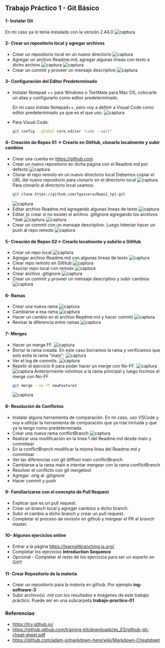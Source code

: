 ## Trabajo Práctico 1 - Git Básico

#### 1- Instalar Git
En mi caso ya lo tenia instalado con la versión 2.44.0
![captura](imagenes/1.png)

#### 2- Crear un repositorio local y agregar archivos
  - Crear un repositorio local en un nuevo directorio
  ![captura](imagenes/2.png)
  - Agregar un archivo Readme.md, agregar algunas líneas con texto a dicho archivo
  ![captura](imagenes/3.png)
  ![captura](imagenes/4.png)
  - Crear un commit y proveer un mensaje descriptivo
  ![captura](imagenes/5.png)

#### 3- Configuración del Editor Predeterminado
 - Instalar Notepad ++ para Windows o TextMate para Mac OS, colocarle un alias y configurarlo como editor predeterminado.

    En mi caso instale Notepad++, pero voy a definir a Visual Code como editor predeterminado ya que es el que uso.
   ![captura](imagenes/6.png)
- Para Visual Code:
    ```sh
    git config --global core.editor "code --wait"
    ```
   
#### 4- Creación de Repos 01 -> Crearlo en GitHub, clonarlo localmente y subir cambios
  - Crear una cuenta en https://github.com
  - Crear un nuevo repositorio en dicha página con el Readme.md por defecto
    ![captura](imagenes/7.png)
  - Clonar el repo remoto en un nuevo directorio local
    Debemos copiar el URL del nuevo repositorio para clonarlo en el directorio local
    ![captura](imagenes/8.png)
    Para clonarlo al directorio local usamos:
    ```sh
    git clone https://github.com/fgazzera/Repo1_tp1.git
    ```
    ![captura](imagenes/9.png)
  - Editar archivo Readme.md agregando algunas lineas de texto
    ![captura](imagenes/10.png)
  - Editar (o crear si no existe) el archivo .gitignore agregando los archivos *.bak
    ![captura](imagenes/11.png)
    ![captura](imagenes/12.png)
  - Crear un commit con un mensaje descriptivo. Luego Intentar hacer un push al repo remoto
    ![captura](imagenes/13.png)

#### 5- Creación de Repos 02-> Crearlo localmente y subirlo a GitHub
  - Crear un repo local
    ![captura](imagenes/14.png)
  - Agregar archivo Readme.md con algunas lineas de texto
    ![captura](imagenes/15.png)
  - Crear repo remoto en GitHub
    ![captura](imagenes/16.png)
  - Asociar repo local con remoto
    ![captura](imagenes/17.png)
  - Crear archivo .gitignore
    ![captura](imagenes/18.png)
  - Crear un commit y proveer un mensaje descriptivo y subir cambios
    ![captura](imagenes/19.png)

#### 6- Ramas
  - Crear una nueva rama
    ![captura](imagenes/20.png)
  - Cambiarse a esa rama
    ![captura](imagenes/21.png)
  - Hacer un cambio en el archivo Readme.md y hacer commit
    ![captura](imagenes/22.png)
  - Revisar la diferencia entre ramas
    ![captura](imagenes/23.png)

#### 7- Merges
  - Hacer un merge FF.
    ![captura](imagenes/24.png)
  - Borrar la rama creada.
  En este caso borramos la rama y verificamos que solo exita la rama "main":
    ![captura](imagenes/25.png)
  - Ver el log de commits.
    ![captura](imagenes/26.png)
  - Repetir el ejercicio 6 para poder hacer un merge con No-FF.
    ![captura](imagenes/27.png)
    ![captura](imagenes/28.png)
    Anteriormente volvimos a la rama principal y luego hicimos el merge con No-FF
    ```sh
    git merge --no-ff newFeature2
    ```
    ![captura](imagenes/29.png)
  

#### 8- Resolución de Conflictos
  - Instalar alguna herramienta de comparación.
    En mi caso, uso VSCode y voy a utilizar la herramienta de comparación que ya trae incluida y que ya la tengo como predeterminada.
  - Crear una nueva rama conflictBranch
    ![captura](imagenes/30.png)
  - Realizar una modificación en la linea 1 del Readme.md desde main y commitear
  - En la conflictBranch modificar la misma línea del Readme.md y commitear
  - Ver las diferencias con git difftool main conflictBranch
  - Cambiarse a la rama main e intentar mergear con la rama conflictBranch
  - Resolver el conflicto con git mergetool
  - Agregar .orig al .gitignore
  - Hacer commit y push

#### 9- Familiarizarse con el concepto de Pull Request

  - Explicar que es un pull request.
  - Crear un branch local y agregar cambios a dicho branch. 
  - Subir el cambio a dicho branch y crear un pull request.
  - Completar el proceso de revisión en github y mergear el PR al branch master.


#### 10- Algunos ejercicios online
  - Entrar a la página https://learngitbranching.js.org/
  - Completar los ejercicios **Introduction Sequence**
  - Opcional - Completar el resto de los ejercicios para ser un experto en Git!!!

#### 11- Crear Repositorio de la materia
  - Crear un repositorio para la materia en github. Por ejemplo **ing-software-3**
  - Subir archivo(s) .md con los resultados e imágenes de este trabajo práctico. Puede ser en una subcarpeta **trabajo-practico-01**

### Referencias

- https://try.github.io/
- https://github.github.com/training-kit/downloads/es_ES/github-git-cheat-sheet.pdf
- https://github.com/adam-p/markdown-here/wiki/Markdown-Cheatsheet

